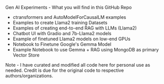 Gen AI Experiments - What you will find in this GitHub Repo
- ctransformers and AutoModelForCausalLM examples
- Examples to create Llama2 training Datasets
- Examples of creating end-to-end RAG with LLMs (Llama2)
- Chatbot UI with Gradio and 7b-LIama2 models
- Example of finetuned LIama2 models on low-end GPUs
- Notebook to Finetune Google's Gemma Model
- Example Notebook to use Gemma + RAG using MongoDB as primary Vector Store

Note - I have curated and modified all code here for personal use as needed. Credit is due for the original code to respective authors/organizations. 
